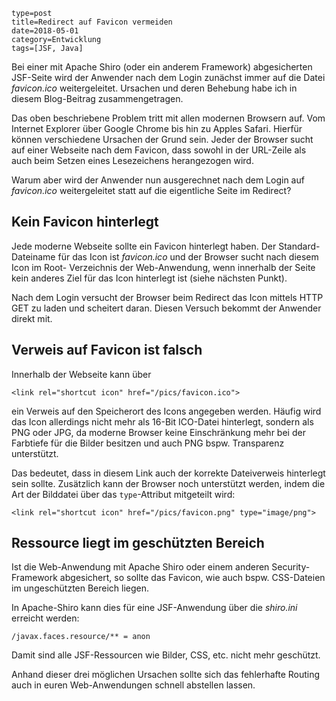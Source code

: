 ~~~~~~
type=post
title=Redirect auf Favicon vermeiden
date=2018-05-01
category=Entwicklung
tags=[JSF, Java] 
~~~~~~
Bei einer mit Apache Shiro (oder ein anderem Framework) abgesicherten JSF-Seite wird
der Anwender nach dem Login zunächst immer auf die Datei _favicon.ico_ weitergeleitet.
Ursachen und deren Behebung habe ich in diesem Blog-Beitrag zusammengetragen.

<!--more-->

Das oben beschriebene Problem tritt mit allen modernen Browsern auf. Vom Internet
Explorer über Google Chrome bis hin zu Apples Safari. Hierfür können verschiedene
Ursachen der Grund sein. Jeder der Browser sucht auf einer Webseite nach dem 
Favicon, dass sowohl in der URL-Zeile als auch beim Setzen eines Lesezeichens
herangezogen wird.

Warum aber wird der Anwender nun ausgerechnet nach dem Login auf _favicon.ico_
weitergeleitet statt auf die eigentliche Seite im Redirect?

## Kein Favicon hinterlegt
Jede moderne Webseite sollte ein Favicon hinterlegt haben. Der Standard-Dateiname
für das Icon ist _favicon.ico_ und der Browser sucht nach diesem Icon im Root-
Verzeichnis der Web-Anwendung, wenn innerhalb der Seite kein anderes Ziel für
das Icon hinterlegt ist (siehe nächsten Punkt).

Nach dem Login versucht der Browser beim Redirect das Icon mittels HTTP GET zu laden
und scheitert daran. Diesen Versuch bekommt der Anwender direkt mit.

## Verweis auf Favicon ist falsch
Innerhalb der Webseite kann über 

```
<link rel="shortcut icon" href="/pics/favicon.ico"> 
```

ein Verweis auf den Speicherort des Icons angegeben werden. Häufig wird das Icon
allerdings nicht mehr als 16-Bit ICO-Datei hinterlegt, sondern als PNG oder JPG,
da moderne Browser keine Einschränkung mehr bei der Farbtiefe für die Bilder besitzen
und auch PNG bspw. Transparenz unterstützt.

Das bedeutet, dass in diesem Link auch der korrekte Dateiverweis hinterlegt sein sollte.
Zusätzlich kann der Browser noch unterstützt werden, indem die Art der Bilddatei
über das `type`-Attribut mitgeteilt wird:

```
<link rel="shortcut icon" href="/pics/favicon.png" type="image/png">
```

## Ressource liegt im geschützten Bereich
Ist die Web-Anwendung mit Apache Shiro oder einem anderen Security-Framework abgesichert,
so sollte das Favicon, wie auch bspw. CSS-Dateien im ungeschützten Bereich liegen.

In Apache-Shiro kann dies für eine JSF-Anwendung über die _shiro.ini_ erreicht werden:

```
/javax.faces.resource/** = anon
```

Damit sind alle JSF-Ressourcen wie Bilder, CSS, etc. nicht mehr geschützt.


Anhand dieser drei möglichen Ursachen sollte sich das fehlerhafte Routing auch in euren
Web-Anwendungen schnell abstellen lassen.
